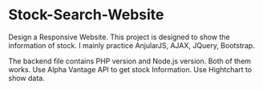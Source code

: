 # Stock-Search-Website
Design a Responsive Website.
This project is designed to show the information of stock.
I mainly practice AnjularJS, AJAX, JQuery, Bootstrap.

The backend file contains PHP version and Node.js version. Both of them works.
Use Alpha Vantage API to get stock Information.
Use Hightchart to show data.
